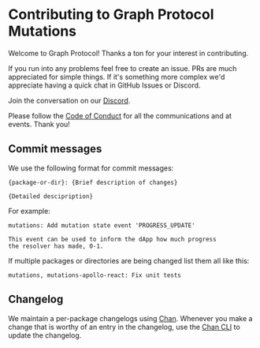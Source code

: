# Contributing to Graph Protocol Mutations

Welcome to Graph Protocol! Thanks a ton for your interest in contributing.

If you run into any problems feel free to create an issue. PRs are much
appreciated for simple things. If it's something more complex we'd appreciate
having a quick chat in GitHub Issues or Discord.

Join the conversation on our [Discord](https://discord.gg/9a5VCua).

Please follow the [Code of
Conduct](https://github.com/graphprotocol/graph-node/blob/master/CODE_OF_CONDUCT.md)
for all the communications and at events. Thank you!

## Commit messages

We use the following format for commit messages:
```
{package-or-dir}: {Brief description of changes}

{Detailed descipription}
```
For example:
```
mutations: Add mutation state event 'PROGRESS_UPDATE'

This event can be used to inform the dApp how much progress
the resolver has made, 0-1.
```

If multiple packages or directories are being changed list them all like this:
```
mutations, mutations-apollo-react: Fix unit tests
```

## Changelog

We maintain a per-package changelogs using
[Chan](https://github.com/geut/chan/). Whenever you make a change that is worthy
of an entry in the changelog, use the [Chan
CLI](https://github.com/geut/chan/tree/master/packages/chan#chan-action-msg) to
update the changelog.
